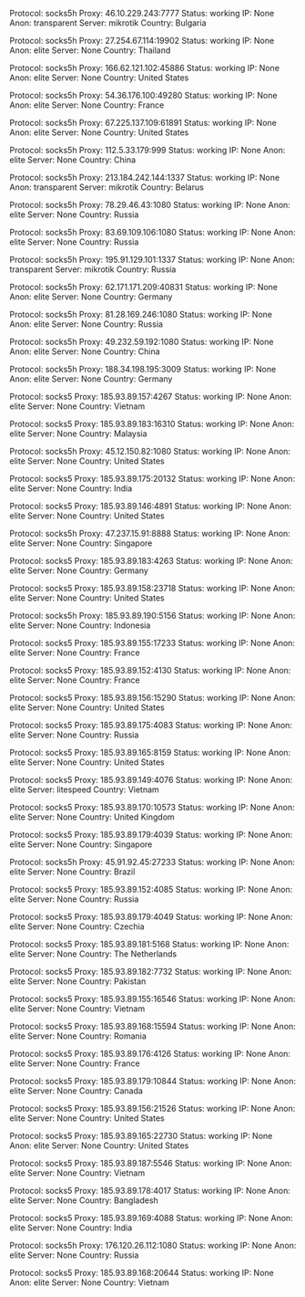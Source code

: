 Protocol: socks5h
Proxy: 46.10.229.243:7777
Status: working
IP: None
Anon: transparent
Server: mikrotik
Country: Bulgaria

Protocol: socks5h
Proxy: 27.254.67.114:19902
Status: working
IP: None
Anon: elite
Server: None
Country: Thailand

Protocol: socks5h
Proxy: 166.62.121.102:45886
Status: working
IP: None
Anon: elite
Server: None
Country: United States

Protocol: socks5h
Proxy: 54.36.176.100:49280
Status: working
IP: None
Anon: elite
Server: None
Country: France

Protocol: socks5h
Proxy: 67.225.137.109:61891
Status: working
IP: None
Anon: elite
Server: None
Country: United States

Protocol: socks5h
Proxy: 112.5.33.179:999
Status: working
IP: None
Anon: elite
Server: None
Country: China

Protocol: socks5h
Proxy: 213.184.242.144:1337
Status: working
IP: None
Anon: transparent
Server: mikrotik
Country: Belarus

Protocol: socks5h
Proxy: 78.29.46.43:1080
Status: working
IP: None
Anon: elite
Server: None
Country: Russia

Protocol: socks5h
Proxy: 83.69.109.106:1080
Status: working
IP: None
Anon: elite
Server: None
Country: Russia

Protocol: socks5h
Proxy: 195.91.129.101:1337
Status: working
IP: None
Anon: transparent
Server: mikrotik
Country: Russia

Protocol: socks5h
Proxy: 62.171.171.209:40831
Status: working
IP: None
Anon: elite
Server: None
Country: Germany

Protocol: socks5h
Proxy: 81.28.169.246:1080
Status: working
IP: None
Anon: elite
Server: None
Country: Russia

Protocol: socks5h
Proxy: 49.232.59.192:1080
Status: working
IP: None
Anon: elite
Server: None
Country: China

Protocol: socks5h
Proxy: 188.34.198.195:3009
Status: working
IP: None
Anon: elite
Server: None
Country: Germany

Protocol: socks5
Proxy: 185.93.89.157:4267
Status: working
IP: None
Anon: elite
Server: None
Country: Vietnam

Protocol: socks5
Proxy: 185.93.89.183:16310
Status: working
IP: None
Anon: elite
Server: None
Country: Malaysia

Protocol: socks5h
Proxy: 45.12.150.82:1080
Status: working
IP: None
Anon: elite
Server: None
Country: United States

Protocol: socks5
Proxy: 185.93.89.175:20132
Status: working
IP: None
Anon: elite
Server: None
Country: India

Protocol: socks5
Proxy: 185.93.89.146:4891
Status: working
IP: None
Anon: elite
Server: None
Country: United States

Protocol: socks5h
Proxy: 47.237.15.91:8888
Status: working
IP: None
Anon: elite
Server: None
Country: Singapore

Protocol: socks5
Proxy: 185.93.89.183:4263
Status: working
IP: None
Anon: elite
Server: None
Country: Germany

Protocol: socks5
Proxy: 185.93.89.158:23718
Status: working
IP: None
Anon: elite
Server: None
Country: United States

Protocol: socks5h
Proxy: 185.93.89.190:5156
Status: working
IP: None
Anon: elite
Server: None
Country: Indonesia

Protocol: socks5
Proxy: 185.93.89.155:17233
Status: working
IP: None
Anon: elite
Server: None
Country: France

Protocol: socks5
Proxy: 185.93.89.152:4130
Status: working
IP: None
Anon: elite
Server: None
Country: France

Protocol: socks5
Proxy: 185.93.89.156:15290
Status: working
IP: None
Anon: elite
Server: None
Country: United States

Protocol: socks5
Proxy: 185.93.89.175:4083
Status: working
IP: None
Anon: elite
Server: None
Country: Russia

Protocol: socks5
Proxy: 185.93.89.165:8159
Status: working
IP: None
Anon: elite
Server: None
Country: United States

Protocol: socks5
Proxy: 185.93.89.149:4076
Status: working
IP: None
Anon: elite
Server: litespeed
Country: Vietnam

Protocol: socks5
Proxy: 185.93.89.170:10573
Status: working
IP: None
Anon: elite
Server: None
Country: United Kingdom

Protocol: socks5
Proxy: 185.93.89.179:4039
Status: working
IP: None
Anon: elite
Server: None
Country: Singapore

Protocol: socks5h
Proxy: 45.91.92.45:27233
Status: working
IP: None
Anon: elite
Server: None
Country: Brazil

Protocol: socks5
Proxy: 185.93.89.152:4085
Status: working
IP: None
Anon: elite
Server: None
Country: Russia

Protocol: socks5
Proxy: 185.93.89.179:4049
Status: working
IP: None
Anon: elite
Server: None
Country: Czechia

Protocol: socks5
Proxy: 185.93.89.181:5168
Status: working
IP: None
Anon: elite
Server: None
Country: The Netherlands

Protocol: socks5
Proxy: 185.93.89.182:7732
Status: working
IP: None
Anon: elite
Server: None
Country: Pakistan

Protocol: socks5
Proxy: 185.93.89.155:16546
Status: working
IP: None
Anon: elite
Server: None
Country: Vietnam

Protocol: socks5
Proxy: 185.93.89.168:15594
Status: working
IP: None
Anon: elite
Server: None
Country: Romania

Protocol: socks5
Proxy: 185.93.89.176:4126
Status: working
IP: None
Anon: elite
Server: None
Country: France

Protocol: socks5
Proxy: 185.93.89.179:10844
Status: working
IP: None
Anon: elite
Server: None
Country: Canada

Protocol: socks5
Proxy: 185.93.89.156:21526
Status: working
IP: None
Anon: elite
Server: None
Country: United States

Protocol: socks5
Proxy: 185.93.89.165:22730
Status: working
IP: None
Anon: elite
Server: None
Country: United States

Protocol: socks5
Proxy: 185.93.89.187:5546
Status: working
IP: None
Anon: elite
Server: None
Country: Vietnam

Protocol: socks5
Proxy: 185.93.89.178:4017
Status: working
IP: None
Anon: elite
Server: None
Country: Bangladesh

Protocol: socks5
Proxy: 185.93.89.169:4088
Status: working
IP: None
Anon: elite
Server: None
Country: India

Protocol: socks5h
Proxy: 176.120.26.112:1080
Status: working
IP: None
Anon: elite
Server: None
Country: Russia

Protocol: socks5
Proxy: 185.93.89.168:20644
Status: working
IP: None
Anon: elite
Server: None
Country: Vietnam

